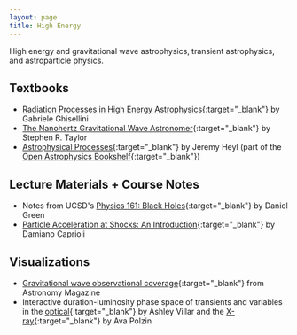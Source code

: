 ```yaml
---
layout: page
title: High Energy
---
```


High energy and gravitational wave astrophysics, transient astrophysics, and astroparticle physics.

## Textbooks
- [Radiation Processes in High Energy Astrophysics](https://arxiv.org/pdf/1202.5949.pdf){:target="_blank"} by Gabriele Ghisellini
- [The Nanohertz Gravitational Wave Astronomer](https://arxiv.org/abs/2105.13270){:target="_blank"} by Stephen R. Taylor
- [Astrophysical Processes](https://github.com/Open-Astrophysics-Bookshelf/astrophysical_processes_notes/blob/master/astrophysical_processes_notes.pdf){:target="_blank"} by Jeremy Heyl (part of the [Open Astrophysics Bookshelf](http://open-astrophysics-bookshelf.github.io){:target="_blank"})

## Lecture Materials + Course Notes
- Notes from UCSD's [Physics 161: Black Holes](https://www.dropbox.com/s/761qjkxftmmpz7k/Black_Holes_complete.pdf?dl=0){:target="_blank"} by Daniel Green
- [Particle Acceleration at Shocks: An Introduction](https://arxiv.org/abs/2307.00284){:target="_blank"} by Damiano Caprioli
<!-- - [A Walk-Through of AGN Country -- for the somewhat initiated!](https://arxiv.org/abs/2308.04621) by Robert R. J. Antonucci -->

## Visualizations
- [Gravitational wave observational coverage](https://twitter.com/AstronomyMag/status/697817041806360577){:target="_blank"} from Astronomy Magazine
- Interactive duration-luminosity phase space of transients and variables in the [optical](http://ashleyvillar.com/dlps){:target="_blank"} by Ashley Villar and the [X-ray](https://avapolzin.github.io/projects/xraydlps/){:target="_blank"} by Ava Polzin

<!-- https://arxiv.org/search/?query=Handbook+of+X-ray+and+Gamma-ray+Astrophysics&searchtype=all&source=header -->

